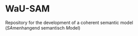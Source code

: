 # WaU-SAM
Repository for the development of a coherent semantic model (*SA*menhangend semantisch *M*odel)
